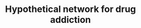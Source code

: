 ---
annotations:
- type: Pathway Ontology
  value: substance dependence pathway
authors:
- MaintBot
- Jmelius
- Egonw
- Eweitz
description: Adapted from figure 2 in [http://www.ploscompbiol.org/article/info:doi/10.1371/journal.pcbi.0040002
  Li et al.].
last-edited: 2021-05-24
organisms:
- Pan troglodytes
redirect_from:
- /index.php/Pathway:WP873
- /instance/WP873
schema-jsonld:
- '@context': https://schema.org/
  '@id': https://wikipathways.github.io/pathways/WP873.html
  '@type': Dataset
  creator:
    '@type': Organization
    name: WikiPathways
  description: Adapted from figure 2 in [http://www.ploscompbiol.org/article/info:doi/10.1371/journal.pcbi.0040002
    Li et al.].
  keywords:
  - I-1
  - GRIN2B
  - RAP1
  - MAPK3
  - CAMK2
  - CREB1
  - Ca++
  - MAP2K1
  - DRD2
  - MAPK1
  - GRIN2C
  - ACTA1
  - KRIT1
  - GRM5
  - GRIA2
  - MAP2K2
  - GJB7
  - PRKACA
  - GRIA1
  - ADCY8
  - PKC
  - ZHX2
  - Cyclic AMP
  - GRIN2A
  - NR1
  - GRIA4
  - PPA1
  - Gi
  - DRD4
  - D-Glutamate
  - Gs
  - ADCY1
  - DRD1
  - GRIA3
  - GRIN2D
  - GRM1
  - CAMK4
  license: CC0
  name: Hypothetical network for drug addiction
seo: CreativeWork
title: Hypothetical network for drug addiction
wpid: WP873
---